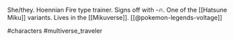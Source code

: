 She/they. Hoennian Fire type trainer. Signs off with -🔥. One of the [[Hatsune Miku]] variants. Lives in the [[Mikuverse]]. [[@pokemon-legends-voltage]]

#characters #multiverse_traveler 
